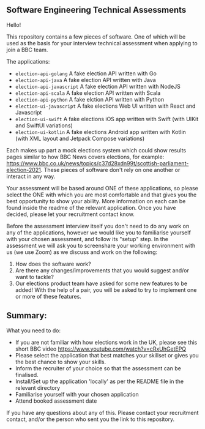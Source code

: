 Software Engineering Technical Assessments
---

Hello!

This repository contains a few pieces of software. One of which will be used as the basis for your interview technical assessment when applying to join a BBC team.

The applications:

- `election-api-golang` A fake election API written with Go
- `election-api-java` A fake election API written with Java
- `election-api-javascript` A fake election API written with NodeJS
- `election-api-scala` A fake election API written with Scala
- `election-api-python` A fake elction API written with Python
- `election-ui-javascript` A fake elections Web UI written with React and Javascript
- `election-ui-swift` A fake elections iOS app written with Swift (with UIKit and SwiftUI variations)
- `election-ui-kotlin` A fake elections Android app written with Kotlin (with XML layout and Jetpack Compose variations)

Each makes up part a mock elections system which could show results pages similar to how BBC News covers elections, for example: https://www.bbc.co.uk/news/topics/c37d28xdn99t/scottish-parliament-election-2021. These pieces of software don't rely on one another or interact in any way.

Your assessment will be based around ONE of these applications, so please select the ONE with which you are most comfortable and that gives you the best opportunity to show your ability. More information on each can be found inside the readme of the relevant application. Once you have decided, please let your recruitment contact know.

Before the assessment interview itself you don't need to do any work on any of the applications, however we would like you to familiarise yourself with your chosen assessment, and follow its "setup" step. In the assessment we will ask you to screenshare your working environment with us (we use Zoom) as we discuss and work on the following:

1) How does the software work?
2) Are there any changes/improvements that you would suggest and/or want to tackle?
3) Our elections product team have asked for some new features to be added! With the help of a pair, you will be asked to try to implement one or more of these features.

Summary:
---

What you need to do:

- If you are not familiar with how elections work in the UK, please see this short BBC video https://www.youtube.com/watch?v=cRxUhGetEPQ
- Please select the application that best matches your skillset or gives you the best chance to show your skills.
- Inform the recruiter of your choice so that the assessment can be finalised.
- Install/Set up the application 'locally' as per the README file in the relevant directory
- Familiarise yourself with your chosen application
- Attend booked assessment date

If you have any questions about any of this. Please contact your recruitment contact, and/or the person who sent you the link to this repository.
